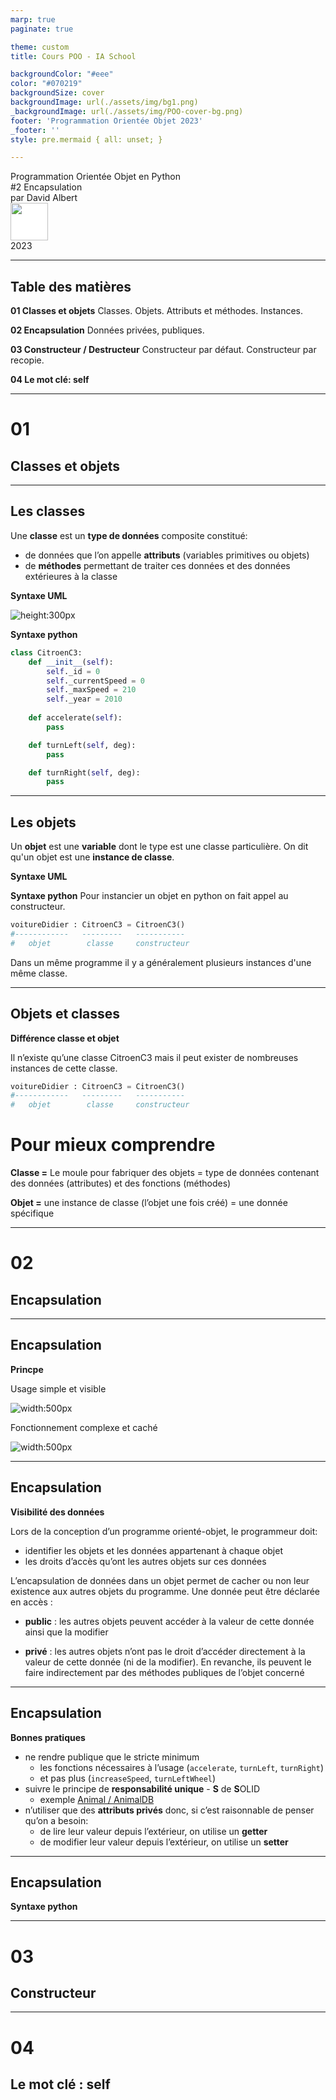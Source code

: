 ```yaml
---
marp: true
paginate: true

theme: custom
title: Cours POO - IA School

backgroundColor: "#eee"
color: "#070219"
backgroundSize: cover
backgroundImage: url(./assets/img/bg1.png)
_backgroundImage: url(./assets/img/POO-cover-bg.png)
footer: 'Programmation Orientée Objet 2023'
_footer: ''
style: pre.mermaid { all: unset; }

---
```


<!-- PARTIE 0 : Présentation du cours -->

<!-- _paginate: skip -->

<div class="coverBlockCenter">
<div class="coverModuleName">Programmation Orientée Objet en Python</div>
<div class="coverCourseName"><span class="important">#2 </span>Encapsulation</div>
<div class="coverAuthor">par <span class="important">David Albert</span></div>
</div>

<img class="coverFooterLeft" style="background-color:#fff" height="60px" src="assets/img/ia-school-logo.svg" />
<div class="coverYear coverFooterRight">2023</div>



<!-- TABLE DES MATIERES -->
--- 

## Table des matières 

<b><span class="important">01 </span> Classes et objets</b>
Classes. Objets. Attributs et méthodes. Instances.


<b><span class="important">02 </span> Encapsulation</b>
Données privées, publiques.


<b><span class="important">03 </span> Constructeur / Destructeur</b>
Constructeur par défaut. Constructeur par recopie.

<b><span class="important">04 </span>Le mot clé: <span class="important">self</span></b>


---
<!-- PARTIE 1 : OBJETS ET CLASSES -->

<div class="main">

# 01 

## Classes et objets

</div>

---

## Les classes

Une <b class="important">classe</b> est un **type de données** composite  constitué:
- de données que l’on appelle <b class="important">attributs</b> (variables primitives ou objets)
- de <b class="important">méthodes</b> permettant de traiter ces données et des données extérieures à la classe

<div class="flex-horizontal">
<div class="flex">

<b class="important">Syntaxe UML</b>

![height:300px](assets/img/class-citroenC3.png)

</div>
<div class="flex">

<b class="important">Syntaxe python</b>

```python
class CitroenC3:
    def __init__(self):
        self._id = 0
        self._currentSpeed = 0 
        self._maxSpeed = 210
        self._year = 2010
    
    def accelerate(self):
        pass

    def turnLeft(self, deg):
        pass

    def turnRight(self, deg):
        pass
```

</div>
</div>


--- 
## Les objets

Un <b class="important">objet</b> est une **variable** dont le type est une classe particulière. On dit qu'un objet est une <b class="important">instance de classe</b>. 


<div class="flex-horizontal">
<div class="flex">

<b class="important">Syntaxe UML</b>

<!-- ![width:300px](assets/img/class-ex.png) -->

</div>
<div class="flex">

<b class="important">Syntaxe python</b>
Pour instancier un objet en python on fait appel au constructeur.

```python 
voitureDidier : CitroenC3 = CitroenC3()
#------------   ---------   -----------
#   objet        classe     constructeur
```

<div class="block note">
    
<i class="block-icon fas fa-lightbulb"></i> 

Dans un même programme il y a généralement plusieurs instances d'une même classe.

</div>

</div>
</div>



---

## Objets et classes

<b class="important">Différence classe et objet</b>

Il n’existe qu’une classe CitroenC3 mais il peut exister de nombreuses instances de cette classe.
```python 
voitureDidier : CitroenC3 = CitroenC3()
#------------   ---------   -----------
#   objet        classe     constructeur
```

<div class="block note">
    
<i class="block-icon fas fa-lightbulb"></i> 

# Pour mieux comprendre

**Classe =** Le moule pour fabriquer des objets = type de données contenant des données (attributes) et des fonctions (méthodes)

**Objet =** une instance de classe (l’objet une fois créé) = une donnée spécifique

</div>

---
<!-- PARTIE 2 : ENCAPSULATION -->

<div class="main">

# 02 

## Encapsulation

</div>

---
## Encapsulation 
<b class="important">Princpe</b>

<!-- _backgroundImage: url(./assets/img/bg4.png) -->

<div class="flex-horizontal">
<div class="flex">

Usage simple et visible 

![width:500px](assets/img/POO-Encapsulation-visible.drawio.png)

</div>

<div class="flex">

Fonctionnement complexe et caché

![width:500px](assets/img/POO-Encapsulation-hidden.drawio.png)

</div>
</div>


---

## Encapsulation

<b class="important">Visibilité des données</b>

Lors de la conception d’un programme orienté-objet, le programmeur doit:
- identifier les objets et les données appartenant à chaque objet
- les droits d’accès qu’ont les autres objets sur ces données

L’encapsulation de données dans un objet permet de cacher ou non leur existence aux autres objets du programme. Une donnée peut être déclarée en accès :

- **public** : les autres objets peuvent accéder à la valeur de cette donnée ainsi que la modifier

- **privé** : les autres objets n’ont pas le droit d’accéder directement à la valeur de cette donnée (ni de la modifier). En revanche, ils peuvent le faire indirectement par des méthodes publiques de l’objet concerné



---

## Encapsulation

<b class="important">Bonnes pratiques</b>

- ne rendre publique que le stricte minimum
  - les fonctions nécessaires à l’usage (`accelerate`, `turnLeft`, `turnRight`)
  - et pas plus (`increaseSpeed`, `turnLeftWheel`) 
- suivre le principe de **responsabilité unique** - **S** de **S**OLID
    - exemple [Animal / AnimalDB](https://gist.github.com/dmmeteo/f630fa04c7a79d3c132b9e9e5d037bfd) 
- n’utiliser que des **attributs privés** donc, si c’est raisonnable de penser qu’on a besoin:
    - de lire leur valeur depuis l’extérieur, on utilise un **getter**
    - de modifier leur valeur depuis l’extérieur, on utilise un **setter**




---

## Encapsulation

<b class="important">Syntaxe python</b>


---
<!-- PARTIE 3 : ENCAPSULATION -->

<div class="main">

# 03

## Constructeur

</div>

---
<!-- PARTIE 4 : SELF -->

<div class="main">

# 04

## Le mot clé : **self**

</div>

